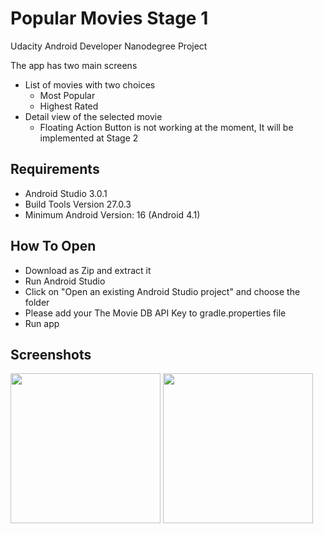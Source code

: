 # Popular Movies Stage 1
Udacity Android Developer Nanodegree Project

The app has two main screens
- List of movies with two choices
  - Most Popular
  - Highest Rated
- Detail view of the selected movie
  - Floating Action Button is not working at the moment, It will be implemented at Stage 2

## Requirements
- Android Studio 3.0.1
- Build Tools Version 27.0.3
- Minimum Android Version: 16 (Android 4.1)

## How To Open
- Download as Zip and extract it
- Run Android Studio
- Click on "Open an existing Android Studio project" and choose the folder
- Please add your The Movie DB API Key to gradle.properties file
- Run app

## Screenshots
<img src="https://resmim.net/f/yqf9yL.png" width="240px"> <img src="https://resmim.net/f/WIU6Us.png" width="240px">
